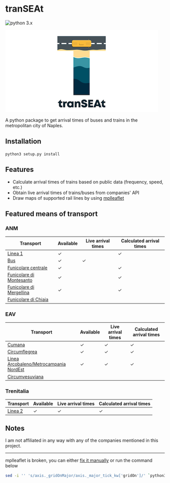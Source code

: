 # tranSEAt
![python 3.x](https://img.shields.io/static/v1?label=python&message=3.x&color=blue)

![tranSEAt logo](https://github.com/gcrbr/tranSEAt/blob/main/transeat.jpg?raw=true)

A python package to get arrival times of buses and trains in the metropolitan city of Naples.

## Installation
`python3 setup.py install`

## Features
- Calculate arrival times of trains based on public data (frequency, speed, etc.)
- Obtain live arrival times of trains/buses from companies' API
- Draw maps of supported rail lines by using [mplleaflet](https://github.com/jwass/mplleaflet)

## Featured means of transport
### ANM
| Transport | Available | Live arrival times | Calculated arrival times |
| - | - | - | - |
| [Linea 1](https://www.anm.it/index.php?Itemid=98&id=71&option=com_content&task=view) | &check; | | &check; |
| [Bus](https://www.anm.it/index.php?option=com_content&task=view&id=1308&Itemid=260) | &check; | &check; | |
| [Funicolare centrale](https://www.anm.it/index.php?option=com_content&task=view&id=81&Itemid=383) | &check; | | &check; |
| [Funicolare di Montesanto](https://www.anm.it/index.php?option=com_content&task=view&id=83&Itemid=386) | &check; | | &check; |
| [Funicolare di Mergellina](https://www.anm.it/index.php?option=com_content&task=view&id=84&Itemid=384) | &check; | | &check; |
| [Funicolare di Chiaia](https://www.anm.it/index.php?option=com_content&task=view&id=82&Itemid=385) | | | |

### EAV
| Transport | Available | Live arrival times | Calculated arrival times |
| - | - | - | - |
| [Cumana](https://www.eavsrl.it/web/orari-linee-ferroviarie) | &check; | &check; | &check; |
| [Circumflegrea](https://www.eavsrl.it/web/orari-linee-ferroviarie) | &check; | &check; | &check; |
| [Linea Arcobaleno/Metrocampania NordEst](https://www.eavsrl.it/web/orari-linee-ferroviarie) | &check; | &check; | &check; |
| [Circumvesuviana](https://www.eavsrl.it/web/orari-linee-ferroviarie) | | | |

### Trenitalia
| Transport | Available | Live arrival times | Calculated arrival times |
| - | - | - | - |
| [Linea 2](https://www.trenitalia.com/it/treni_regionali/campania/metro_napoli.html) | &check; | &check; | &check; |

## Notes
I am not affiliated in any way with any of the companies mentioned in this project.

---
mplleaflet is broken, you can either [fix it manually](https://github.com/jwass/mplleaflet/issues/80) or run the command below

```bash
sed -i '' 's/axis._gridOnMajor/axis._major_tick_kw['gridOn']/' `python3 -c "print([os:=__import__('os'),os.path.join(os.path.dirname(__import__('mplleaflet').__file__), 'mplexporter/utils.py')][1])"`
```
